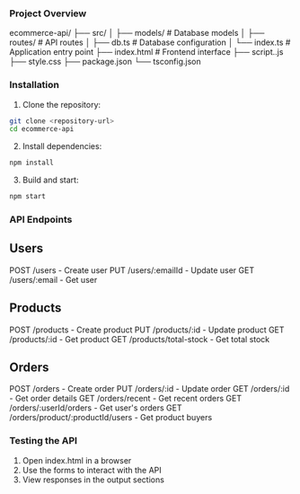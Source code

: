 ### Project Overview

ecommerce-api/
├── src/
│   ├── models/        # Database models
│   ├── routes/        # API routes
│   ├── db.ts          # Database configuration
│   └── index.ts       # Application entry point
├── index.html         # Frontend interface
├── script..js
├── style.css
├── package.json
└── tsconfig.json

### Installation

1. Clone the repository:
```bash
git clone <repository-url>
cd ecommerce-api
```

2. Install dependencies:

```bash
npm install
```

3. Build and start:
```bash
npm start
```

### API Endpoints

## Users
POST /users - Create user
PUT /users/:emailId - Update user
GET /users/:email - Get user

## Products
POST /products - Create product
PUT /products/:id - Update product
GET /products/:id - Get product
GET /products/total-stock - Get total stock

## Orders
POST /orders - Create order
PUT /orders/:id - Update order
GET /orders/:id - Get order details
GET /orders/recent - Get recent orders
GET /orders/:userId/orders - Get user's orders
GET /orders/product/:productId/users - Get product buyers

### Testing the API

1. Open index.html in a browser
2. Use the forms to interact with the API
3. View responses in the output sections
